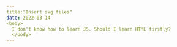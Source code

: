 ```yaml
---
title:"Insert svg files"
date: 2022-03-14
<body>
  I don't know how to learn JS. Should I learn HTML firstly?
  </body>
---
```

